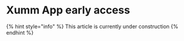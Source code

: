 # Xumm App early access

{% hint style="info" %}
This article is currently under construction
{% endhint %}
